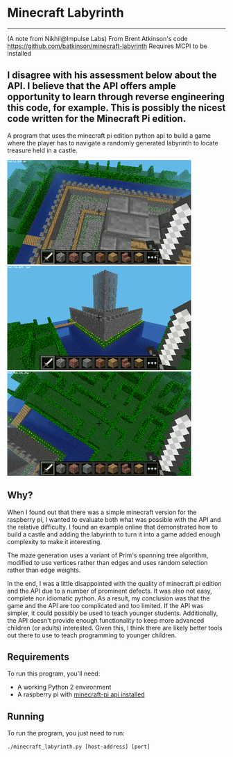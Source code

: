 # Minecraft Labyrinth

------------------------------------------
(A note from Nikhil@Impulse Labs)
From Brent Atkinson's code 
https://github.com/batkinson/minecraft-labyrinth
Requires MCPI to be installed

I disagree with his assessment below about the API. I believe that the API offers ample opportunity to learn through reverse engineering this code, for example. This is possibly the nicest code written for the Minecraft Pi edition. 
-------------------------------------------

A program that uses the minecraft pi edition python api to build a game where
the player has to navigate a randomly generated labyrinth to locate treasure
held in a castle.

![Screenshot 1](screenshots/screenshot1.png?raw=true)
![Screenshot 2](screenshots/screenshot2.png?raw=true)
![Screenshot 3](screenshots/screenshot3.png?raw=true)

## Why?

When I found out that there was a simple minecraft version for the raspberry pi,
I wanted to evaluate both what was possible with the API and the relative
difficulty. I found an example online that demonstrated how to build a castle
and adding the labyrinth to turn it into a game added enough complexity to make
it interesting.

The maze generation uses a variant of Prim's spanning tree algorithm, modified
to use vertices rather than edges and uses random selection rather than edge 
weights.

In the end, I was a little disappointed with the quality of minecraft pi edition
and the API due to a number of prominent defects. It was also not easy, complete
nor idiomatic python. As a result, my conclusion was that the game and the API
are too complicated and too limited. If the API was simpler, it could possibly
be used to teach younger students. Additionally, the API doesn't provide enough
functionality to keep more advanced children (or adults) interested.  Given
this, I think there are likely better tools out there to use to teach
programming to younger children.

## Requirements

To run this program, you'll need:

  * A working Python 2 environment
  * A raspberry pi with [minecraft-pi api installed](http://www.raspberrypi-spy.co.uk/2013/10/how-to-setup-minecraft-on-the-raspberry-pi/)

## Running

To run the program, you just need to run:

```
./minecraft_labyrinth.py [host-address] [port]
```

